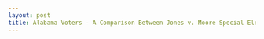 ```yaml
---
layout: post
title: Alabama Voters - A Comparison Between Jones v. Moore Special Election and the 2016 Primary
---
```


